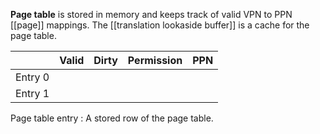 **Page table** is stored in memory and keeps track of valid VPN to PPN [[page]] mappings. The [[translation lookaside buffer]] is a cache for the page table.

||Valid|Dirty|Permission|PPN|
|-|-----|-----|----------|----|
| Entry 0 | | |||
| Entry 1 |


Page table entry
: A stored row of the page table.
